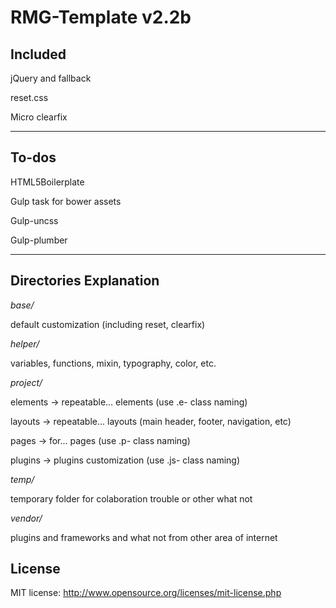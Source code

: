 RMG-Template v2.2b
==================================================

## Included

jQuery and fallback

reset.css

Micro clearfix

---

## To-dos

HTML5Boilerplate

Gulp task for bower assets

Gulp-uncss

Gulp-plumber

---

## Directories Explanation

*base/*

default customization (including reset, clearfix)

*helper/*

variables, functions, mixin, typography, color, etc.

*project/*

elements  -> repeatable... elements (use .e- class naming)

layouts   -> repeatable... layouts (main header, footer, navigation, etc)

pages     -> for... pages (use .p- class naming)

plugins   -> plugins customization (use .js- class naming)

*temp/*

temporary folder for colaboration trouble or other what not

*vendor/*

plugins and frameworks and what not from other area of internet


## License
MIT license: http://www.opensource.org/licenses/mit-license.php